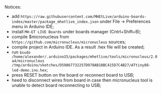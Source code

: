 

Notices:
  - add ``https://raw.githubusercontent.com/MHEtLive/arduino-boards-index/master/package_mhetlive_index.json`` under File -> Preferences menu in Arduino IDE;
  - install ``MH-ET LIVE Boards`` under boards manager (Cntrl+Shift+B);
  - compile $micronucleus from ``https://github.com/micronucleus/micronucleus`` sources;
  - compile project in Arduino IDE. As a result <project-name>.hex file will be created;
  - run ``$sudo /home/alexander/.arduino15/packages/mhetlive/tools/micronucleus/2.0a4/micronucleus /tmp/arduino/sketches/D59867732257D978AB18BC415D7C4B27/ATtiny88-led-demo.ino.hex``;
  - press RESET button on the board or reconnect board to USB;
  - heed to disconnect wires from board in case then micronucleus tool is unable to detect board reconnecting to USB;
